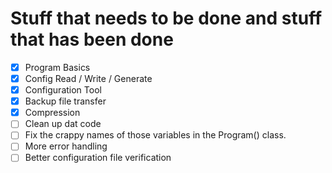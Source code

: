 # Stuff that needs to be done and stuff that has been done

- [x] Program Basics
- [x] Config Read / Write / Generate
- [x] Configuration Tool
- [x] Backup file transfer
- [x] Compression
- [ ] Clean up dat code
- [ ] Fix the crappy names of those variables in the Program() class.
- [ ] More error handling
- [ ] Better configuration file verification
